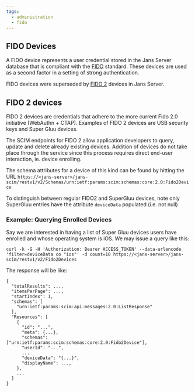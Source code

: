 ```yaml
---
tags:
  - administration
  - fido
---
```


## FIDO Devices

A FIDO device represents a user credential stored in the Jans Server database that is compliant with the [FIDO](https://fidoalliance.org/) standard. These devices are used as a second factor in a setting of strong authentication.

FIDO devices were superseded by [FIDO 2](#fido2-devices) devices in Jans Server.

## FIDO 2 devices

FIDO 2 devices are credentials that adhere to the more current Fido 2.0 initiative (WebAuthn + CTAP). Examples of FIDO 2 devices are USB security keys and Super Gluu devices.

The SCIM endpoints for FIDO 2 allow application developers to query, update and delete already existing devices. Addition of devices do not take place through the service since this process requires direct end-user interaction, ie. device enrolling.

The schema attributes for a device of this kind can be found by hitting the URL  `https://<jans-server>/jans-scim/restv1/v2/Schemas/urn:ietf:params:scim:schemas:core:2.0:Fido2Device`

To distinguish between regular FIDO2 and SuperGluu devices, note only SuperGluu entries have the attribute `deviceData` populated (i.e. not null)

### Example: Querying Enrolled Devices

Say we are interested in having a list of Super Gluu devices users have enrolled and whose operating system is iOS. We may issue a query like this:

```
curl -k -G -H 'Authorization: Bearer ACCESS_TOKEN' --data-urlencode 
'filter=deviceData co "ios"' -d count=10 https://<jans-server>/jans-scim/restv1/v2/Fido2Devices
```

The response will be like:

```
{
  "totalResults": ...,
  "itemsPerPage": ...,
  "startIndex": 1,
  "schemas": [
    "urn:ietf:params:scim:api:messages:2.0:ListResponse"
  ],
  "Resources": [
    {
      "id": "...",
      "meta": {...},
      "schemas": ["urn:ietf:params:scim:schemas:core:2.0:Fido2Device"],
      "userId": "...",
      ...
      "deviceData": "{...}",
      "displayName": ...,
    },
    ...
  ]
}
```
         